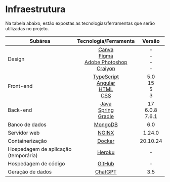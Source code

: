 # Infraestrutura

Na tabela abaixo, estão expostas as tecnologias/ferramentas que serão utilizadas no projeto.

| Subárea                              | Tecnologia/Ferramenta                                                                              | Versão                      |
| ------------------------------------ | :------------------------------------------------------------------------------------------------: | :-------------------------: |
| Design                               | [Canva][canva] <br> [Figma][figma] <br> [Adobe Photoshop][adobe-photoshop] <br> [Craiyon][craiyon] | - <br> - <br> - <br> - <br> |
| Front-end                            | [TypeScript][typescript] <br> [Angular][angular] <br> [HTML][html] <br> [CSS][css]                 | 5.0 <br> 15 <br> 5 <br> 3   |
| Back-end                             | [Java][java] <br> [Spring][spring] <br> [Gradle][gradle]                                           | 17 <br> 6.0.8 <br> 7.6.1    |
| Banco de dados                       | [MongoDB][mongodb]                                                                                 | 6.0                         |
| Servidor web                         | [NGINX][nginx]                                                                                     | 1.24.0                      |
| Containerização                      | [Docker][docker]                                                                                   | 20.10.24                    |
| Hospedagem de aplicação (temporária) | [Heroku][heroku]                                                                                   | -                           |
| Hospedagem de código                 | [GitHub][github]                                                                                   | -                           |
| Geração de dados                     | [ChatGPT][chatgpt]                                                                                 | 3.5                         |

<!-- Links -->

[canva]:           <https://www.canva.com>                         "Canva"
[figma]:           <https://www.figma.com>                         "Figma"
[adobe-photoshop]: <https://www.adobe.com/products/photoshop.html> "Adobe Photoshop"
[craiyon]:         <https://www.craiyon.com>                       "Craiyon"
[typescript]:      <https://www.typescriptlang.org>                "TypeScript"
[angular]:         <https://angular.io>                            "Angular"
[html]:            <https://en.wikipedia.org/wiki/HTML>            "HTML"
[css]:             <https://www.w3.org/Style/CSS/Overview.en.html> "CSS"
[java]:            <https://www.java.com>                          "Java"
[spring]:          <https://spring.io>                             "Spring"
[gradle]:          <https://gradle.org>                            "Gradle"
[mongodb]:         <https://www.mongodb.com>                       "MongoDB"
[nginx]:           <https://www.nginx.com>                         "NGINX"
[docker]:          <https://www.docker.com>                        "Docker"
[heroku]:          <https://www.heroku.com>                        "Heroku"
[github]:          <https://github.com>                            "GitHub"
[chatgpt]:         <https://openai.com/blog/chatgpt>               "ChatGPT"
